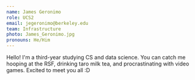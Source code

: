 ```yaml
---
name: James Geronimo
role: UCS2
email: jegeronimo@berkeley.edu
team: Infrastructure
photo: James_Geronimo.jpg
pronouns: He/Him
---
```

Hello! I'm a third-year studying CS and data science. You can catch me hooping at the RSF, drinking taro milk tea, and procrastinating with video games. Excited to meet you all :D